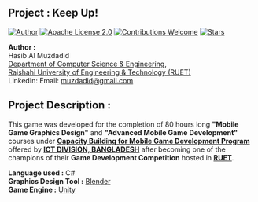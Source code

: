 ## Project : Keep Up!
[![Author](https://img.shields.io/badge/Author-Hasib%20Al%20Muzdadid-blue)](https://github.com/HasibAlMuzdadid)
[![Apache License 2.0](https://img.shields.io/badge/License-Apache%20License%202.0-important)](https://github.com/HasibAlMuzdadid/Keep-Up/blob/main/LICENSE)
[![Contributions Welcome](https://img.shields.io/badge/Contributions-Welcome-brightgreen.svg?style=flat)](https://github.com/HasibAlMuzdadid/Keep-Up)
[![Stars](https://img.shields.io/github/stars/HasibAlMuzdadid/Keep-Up.svg?style=social)](https://github.com/HasibAlMuzdadid/Keep-Up/stargazers)


**Author :** </br>
Hasib Al Muzdadid</br>
[Department of Computer Science & Engineering](https://www.cse.ruet.ac.bd/), </br>
[Rajshahi University of Engineering & Technology (RUET)](https://www.ruet.ac.bd/) </br>
LinkedIn:
Email: muzdadid@gmail.com


## Project Description :
This game was developed for the completion of 80 hours long **"Mobile Game Graphics Design"** and **"Advanced Mobile Game Development"** courses under [**Capacity Building for Mobile Game Development Program**](http://mgames.ictd.gov.bd/) offered by [**ICT DIVISION, BANGLADESH**](https://ictd.gov.bd/) after becoming one of the champions of their **Game Development Competition** hosted in [**RUET**](https://www.ruet.ac.bd/).

**Language used :** C# </br>
**Graphics Design Tool :** [Blender](https://www.blender.org/)</br>
**Game Engine :** [Unity](https://unity.com/)
 
